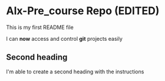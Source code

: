 # Alx-Pre_course Repo (EDITED)

This is my first README  file

I can  **now** access and control __git__ projects easily

## Second heading

I'm able to create a second heading with the instructions
